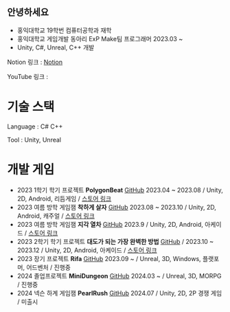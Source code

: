 ## 안녕하세요
* 홍익대학교 19학번 컴퓨터공학과 재학
* 홍익대학교 게임개발 동아리 ExP Make팀 프로그래머 2023.03 ~ 
* Unity, C#, Unreal, C++ 개발

Notion 링크 : [Notion](https://www.notion.so/5dcca432fddc4e618cdcbe82a4126a96)

YouTube 링크 : 


# 기술 스택
Language : C# C++

Tool : Unity, Unreal


# 개발 게임
* 2023 1학기 학기 프로젝트 **PolygonBeat** [GitHub](https://github.com/hans4809/Polygon_Beat) 2023.04 ~ 2023.08 / Unity, 2D, Android, 리듬게임 / [스토어 링크](https://play.google.com/store/apps/details?id=com.ExPStudio.PolygonBeat_Test&hl=ko)
* 2023 여름 방학 게임잼 **착하게 살자** [GitHub](https://github.com/Jinius36/0807Gamejam) 2023.08 ~ 2023.10 / Unity, 2D, Android, 캐주얼 / [스토어 링크](https://play.google.com/store/apps/details?id=com.ExPStudio.BeKind&hl=ko-KR)
* 2023 여름 방학 게임잼 **지각 열차** [GitHub](https://github.com/hans4809/Emergency) 2023.9 / Unity, 2D, Android, 아케이드 / [스토어 링크](https://play.google.com/store/apps/details?id=com.Emergency.ExP&hl=ko-KR)
* 2023 2학기 학기 프로젝트 **대도가 되는 가장 완벽한 방법** [GitHub](https://github.com/hans4809/To_Be_Thief) / 2023.10 ~ 2023.12 / Unity, 2D, Android, 아케이드 / [스토어 링크](https://play.google.com/store/apps/details?id=com.ExPStudio.To_Be_Thief&pcampaignid=web_share
)
* 2023 장기 프로젝트 **Rifa** [GitHub](https://github.com/hans4809/Rifa) 2023.09 ~  / Unreal, 3D, Windows, 플랫포머, 어드벤처 / 진행중
* 2024 졸업프로젝트 **MiniDungeon** [GitHub]([https://github.com/hans4809/Pearl](https://github.com/yujin1025/MiniDungeon)) 2024.03 ~ / Unreal, 3D, MORPG / 진행중
* 2024 넥슨 하계 게임잼 **PearlRush** [GitHub](https://github.com/hans4809/Pearl) 2024.07 / Unity, 2D, 2P 경쟁 게임 / 미출시
